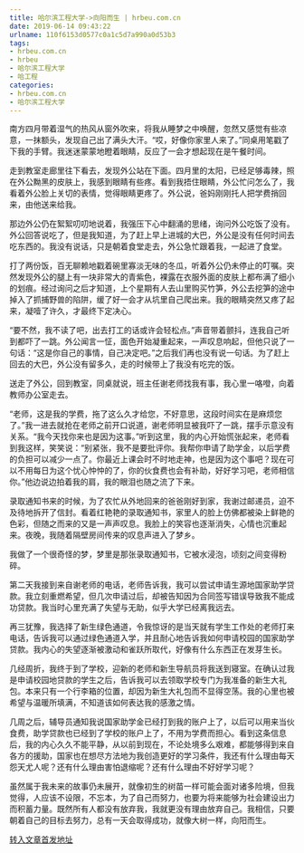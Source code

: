 ```yaml
---
title: 哈尔滨工程大学->向阳而生 | hrbeu.com.cn
date: 2019-06-14 09:43:22
urlname: 110f6153d0577c0a1c5d7a990a0d53b3
tags: 
- hrbeu.com.cn
- hrbeu
- 哈尔滨工程大学
- 哈工程
categories:
- hrbeu.com.cn
- 哈尔滨工程大学
---
```



南方四月带着湿气的热风从窗外吹来，将我从睡梦之中唤醒，忽然又感觉有些凉意，一抹额头，发现自己出了满头大汗。“哎，好像你家里人来了。”同桌用笔戳了下我的手臂。我迷迷蒙蒙地瞪着眼睛，反应了一会才想起现在是午餐时间。

走到教室走廊里往下看去，发现外公站在下面。四月里的太阳，已经足够毒辣，照在外公黝黑的皮肤上，我感到眼睛有些疼。看到我捂住眼睛，外公忙问怎么了，我看着外公脸上关切的表情，觉得眼睛更疼了。外公说，爸妈刚刚托人把学费捎回来，由他送来给我。

那边外公仍在絮絮叨叨地说着，我强压下心中翻涌的思绪，询问外公吃饭了没有。外公回答说吃了，但是我知道，为了赶上早上进城的大巴，外公是没有任何时间去吃东西的。我没有说话，只是朝着食堂走去，外公急忙跟着我，一起进了食堂。

打了两份饭，百无聊赖地戳着碗里寡淡无味的冬瓜，听着外公仍未停止的叮嘱。突然发现外公的腿上有一块非常大的青紫色，裸露在衣服外面的皮肤上都布满了细小的划痕。经过询问之后才知道，上个星期有人去山里购买竹笋，外公去挖笋的途中掉入了抓捕野兽的陷阱，缓了好一会才从坑里自己爬出来。我的眼睛突然又疼了起来，凝噎了许久，才最终下定决心。

“要不然，我不读了吧，出去打工的话或许会轻松点。”声音带着颤抖，连我自己听到都吓了一跳。外公闻言一怔，面色开始凝重起来，一声叹息响起，但他只说了一句话：“这是你自己的事情，自己决定吧。”之后我们再也没有说一句话。为了赶上回去的大巴，外公没有留多久，走的时候带上了我没有吃完的饭。

送走了外公，回到教室，同桌就说，班主任谢老师找我有事，我心里一咯噔，向着教师办公室走去。

“老师，这是我的学费，拖了这么久才给您，不好意思，这段时间实在是麻烦您了。”我一进去就抢在老师之前开口说道，谢老师明显被我吓了一跳，摆手示意没有关系。“我今天找你来也是因为这事。”听到这里，我的内心开始慌张起来，老师看到我这样，笑笑说：“别紧张，我不是要批评你。我帮你申请了助学金，以后学费的负担可以减少一点了。你最近上课会时不时地走神，也是因为这个事吧？现在可以不用每日为这个忧心忡忡的了，你的伙食费也会有补助，好好学习吧，老师相信你。”他边说边拍着我的肩，我的眼泪也随之流了下来。

录取通知书来的时候，为了农忙从外地回来的爸爸刚好到家，我谢过邮递员，迫不及待地拆开了信封。看着红艳艳的录取通知书，家里人的脸上仿佛都被染上鲜艳的色彩，但随之而来的又是一声声叹息。我脸上的笑容也逐渐消失，心情也沉重起来。夜晚，我随着隔壁房间传来的叹息声进入了梦乡。

我做了一个很奇怪的梦，梦里是那张录取通知书，它被水浸泡，顷刻之间变得粉碎。

第二天我接到来自谢老师的电话，老师告诉我，我可以尝试申请生源地国家助学贷款。我立刻重燃希望，但几次申请过后，却被告知因为合同签写错误导致我不能成功贷款。我当时心里充满了失望与无助，似乎大学已经离我远去。

再三犹豫，我选择了新生绿色通道，令我惊讶的是当天就有学生工作处的老师打来电话，告诉我可以通过绿色通道入学，并且耐心地告诉我如何申请校园的国家助学贷款。我内心的失望逐渐被激动和雀跃所取代，好像有什么东西正在发芽生长。

几经周折，我终于到了学校，迎新的老师和新生导航员将我送到寝室。在确认过我是申请校园地贷款的学生之后，告诉我可以去领取学校专门为我准备的新生大礼包。本来只有一个行李箱的位置，却因为新生大礼包而不显得空荡。我的心里也被希望与温暖所填满，不知道该如何表达我的感激之情。

几周之后，辅导员通知我说国家助学金已经打到我的账户上了，以后可以用来当伙食费，助学贷款也已经到了学校的账户上了，不用为学费而担心。看到这条信息后，我的内心久久不能平静，从以前到现在，不论处境多么艰难，都能够得到来自各方的援助，国家也在想尽方法地为我创造更好的学习条件，我还有什么理由每天怨天尤人呢？还有什么理由害怕退缩呢？还有什么理由不好好学习呢？

虽然属于我未来的故事仍未展开，就像初生的树苗一样可能会面对诸多险境，但我觉得，人应该不设限，不忘本，为了自己而努力，也要为将来能够为社会建设出力而积蓄力量。既然所有人都没有放弃我，我就更没有理由放弃自己。我相信，只要朝着自己的目标去努力，总有一天会取得成功，就像大树一样，向阳而生。





[转入文章首发地址](http://gongxue.cn/news/2019/201906/news_195771.html)